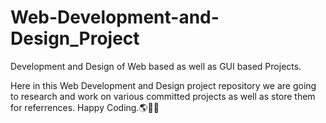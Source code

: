 # Web-Development-and-Design_Project
Development and Design of Web based as well as GUI based Projects.

Here in this Web Development and Design project repository we are going to research and work on various committed projects as well as store them for referrences. Happy Coding.🌎🐱‍👤
